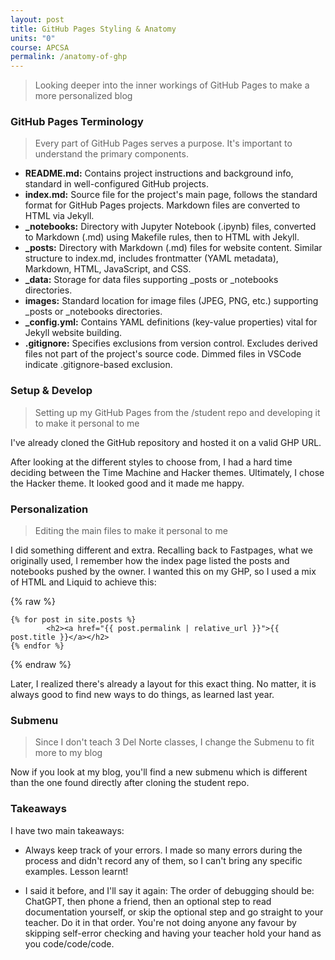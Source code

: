 ```yaml
---
layout: post
title: GitHub Pages Styling & Anatomy
units: "0"
course: APCSA
permalink: /anatomy-of-ghp
---
```


> Looking deeper into the inner workings of GitHub Pages to make a more personalized blog

### GitHub Pages Terminology
> Every part of GitHub Pages serves a purpose. It's important to understand the primary components.

- **README.md:** Contains project instructions and background info, standard in well-configured GitHub projects.
- **index.md:** Source file for the project's main page, follows the standard format for GitHub Pages projects. Markdown files are converted to HTML via Jekyll.
- **_notebooks:** Directory with Jupyter Notebook (.ipynb) files, converted to Markdown (.md) using Makefile rules, then to HTML with Jekyll.
- **_posts:** Directory with Markdown (.md) files for website content. Similar structure to index.md, includes frontmatter (YAML metadata), Markdown, HTML, JavaScript, and CSS.
- **_data:** Storage for data files supporting _posts or _notebooks directories.
- **images:** Standard location for image files (JPEG, PNG, etc.) supporting _posts or _notebooks directories.
- **_config.yml:** Contains YAML definitions (key-value properties) vital for Jekyll website building.
- **.gitignore:** Specifies exclusions from version control. Excludes derived files not part of the project's source code. Dimmed files in VSCode indicate .gitignore-based exclusion.

### Setup & Develop
> Setting up my GitHub Pages from the /student repo and developing it to make it personal to me

I've already cloned the GitHub repository and hosted it on a valid GHP URL.

After looking at the different styles to choose from, I had a hard time deciding between the Time Machine and Hacker themes. Ultimately, I chose the Hacker theme. It looked good and it made me happy.

### Personalization
> Editing the main files to make it personal to me

I did something different and extra. Recalling back to Fastpages, what we originally used, I remember how the index page listed the posts and notebooks pushed by the owner. I wanted this on my GHP, so I used a mix of HTML and Liquid to achieve this:

{% raw %}
```liquid
{% for post in site.posts %}
        <h2><a href="{{ post.permalink | relative_url }}">{{ post.title }}</a></h2>
{% endfor %}
```
{% endraw %}

Later, I realized there's already a layout for this exact thing. No matter, it is always good to find new ways to do things, as learned last year. 

### Submenu
> Since I don't teach 3 Del Norte classes, I change the Submenu to fit more to my blog

Now if you look at my blog, you'll find a new submenu which is different than the one found directly after cloning the student repo.

### Takeaways

I have two main takeaways:

- Always keep track of your errors. I made so many errors during the process and didn't record any of them, so I can't bring any specific examples. Lesson learnt!

- I said it before, and I'll say it again: The order of debugging should be: ChatGPT, then phone a friend, then an optional step to read documentation yourself, or skip the optional step and go straight to your teacher. Do it in that order. You're not doing anyone any favour by skipping self-error checking and having your teacher hold your hand as you code/code/code.